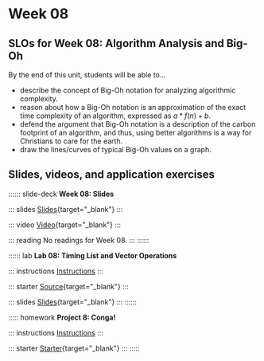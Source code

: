 # Week 08

## SLOs for Week 08: Algorithm Analysis and Big-Oh

By the end of this unit, students will be able to...

-   describe the concept of Big-Oh notation for analyzing algorithmic complexity.
-   reason about how a Big-Oh notation is an approximation of the exact time complexity of an algorithm, expressed as $a * f(n) + b$.
-   defend the argument that Big-Oh notation is a description of the carbon footprint of an algorithm, and thus, using better algorithms is a way for Christians to care for the earth.
-   draw the lines/curves of typical Big-Oh values on a graph.

## Slides, videos, and application exercises

:::::: slide-deck
**Week 08: Slides**

::: slides
[Slides](https://calvincollege-my.sharepoint.com/:p:/g/personal/vtn2_calvin_edu/EVUHPdmKVURIiLt6RGsWGUgBMWUBvWAUeP3IdaHpoNjQVg?e=BRbwiB){target="_blank"}
:::

::: video
[Video](https://www.youtube.com/playlist?list=PLgbz05MfsB26udu5rHnVUVY3I3Nlmynmu){target="_blank"}
:::

::: reading
No readings for Week 08.
:::
::::::

<!-- ## Lab -->

:::::: lab
**Lab 08: Timing List and Vector Operations**

::: instructions
[Instructions](/labs/lab08.qmd)
:::

::: starter
[Source](https://classroom.github.com/a/y3GHJWru){target="_blank"}
:::

::: slides
[Slides](https://calvincollege-my.sharepoint.com/:p:/g/personal/ea47_calvin_edu/EQHnfaFwM3RFlIVbFY3UOLYBVm62Zpr_oVSdXX2P9Hk5AQ?e=lqBXwM){target="_blank"}
:::
::::::

<!-- ## Homework assignments -->

::::: homework
**Project 8: Conga!**

::: instructions
[Instructions](/projects/proj08-Conga.qmd)
:::

::: starter
[Starter](https://classroom.github.com/a/FsOuNCfE){target="_blank"}
:::
:::::